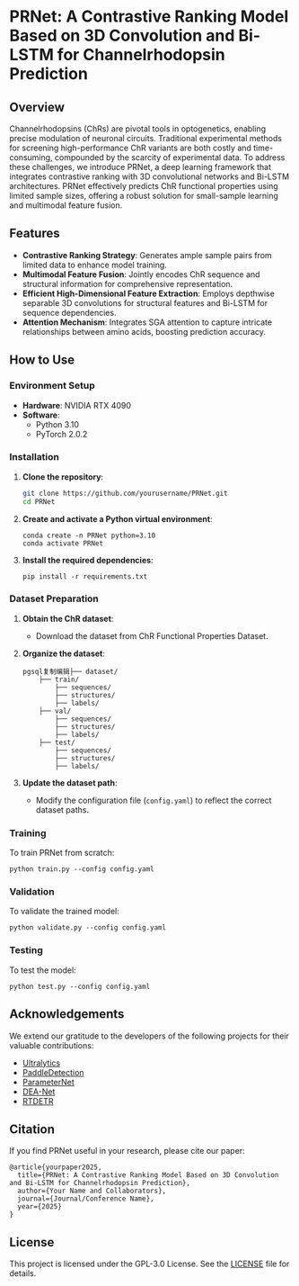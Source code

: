 # PRNet: A Contrastive Ranking Model Based on 3D Convolution and Bi-LSTM for Channelrhodopsin Prediction

## Overview

Channelrhodopsins (ChRs) are pivotal tools in optogenetics, enabling precise modulation of neuronal circuits. Traditional experimental methods for screening high-performance ChR variants are both costly and time-consuming, compounded by the scarcity of experimental data. To address these challenges, we introduce PRNet, a deep learning framework that integrates contrastive ranking with 3D convolutional networks and Bi-LSTM architectures. PRNet effectively predicts ChR functional properties using limited sample sizes, offering a robust solution for small-sample learning and multimodal feature fusion.

## Features

- **Contrastive Ranking Strategy**: Generates ample sample pairs from limited data to enhance model training.
- **Multimodal Feature Fusion**: Jointly encodes ChR sequence and structural information for comprehensive representation.
- **Efficient High-Dimensional Feature Extraction**: Employs depthwise separable 3D convolutions for structural features and Bi-LSTM for sequence dependencies.
- **Attention Mechanism**: Integrates SGA attention to capture intricate relationships between amino acids, boosting prediction accuracy.

## How to Use

### Environment Setup

- **Hardware**: NVIDIA RTX 4090
- **Software**:
  - Python 3.10
  - PyTorch 2.0.2

### Installation

1. **Clone the repository**:

   ```bash
   git clone https://github.com/yourusername/PRNet.git
   cd PRNet

   ```

1. **Create and activate a Python virtual environment**:

   ```
   conda create -n PRNet python=3.10
   conda activate PRNet
   ```

1. **Install the required dependencies**:

   ```
   pip install -r requirements.txt
   ```

### Dataset Preparation

1. **Obtain the ChR dataset**:

   - Download the dataset from ChR Functional Properties Dataset.

2. **Organize the dataset**:

   ```
   pgsql复制编辑├── dataset/
       ├── train/
           ├── sequences/
           ├── structures/
           ├── labels/
       ├── val/
           ├── sequences/
           ├── structures/
           ├── labels/
       ├── test/
           ├── sequences/
           ├── structures/
           ├── labels/
   ```

3. **Update the dataset path**:

   - Modify the configuration file (`config.yaml`) to reflect the correct dataset paths.

### Training

To train PRNet from scratch:

```
python train.py --config config.yaml
```

### Validation

To validate the trained model:

```
python validate.py --config config.yaml
```

### Testing

To test the model:

```
python test.py --config config.yaml
```

## Acknowledgements

We extend our gratitude to the developers of the following projects for their valuable contributions:

- [Ultralytics](https://github.com/ultralytics)
- [PaddleDetection](https://github.com/PaddlePaddle/PaddleDetection)
- [ParameterNet](https://github.com/parameter-net)
- [DEA-Net](https://github.com/dea-net)
- [RTDETR](https://github.com/rt-detr)

## Citation

If you find PRNet useful in your research, please cite our paper:

```
@article{yourpaper2025,
  title={PRNet: A Contrastive Ranking Model Based on 3D Convolution and Bi-LSTM for Channelrhodopsin Prediction},
  author={Your Name and Collaborators},
  journal={Journal/Conference Name},
  year={2025}
}

```

## License

This project is licensed under the GPL-3.0 License. See the [LICENSE](LICENSE) file for details.
